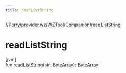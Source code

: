 ```yaml
---
title: readListString
---
```

//[Perry](../../../../index.html)/[provider.wz](../../index.html)/[WZTool](../index.html)/[Companion](index.html)/[readListString](read-list-string.html)



# readListString



[jvm]\
fun [readListString](read-list-string.html)(str: [ByteArray](https://kotlinlang.org/api/latest/jvm/stdlib/kotlin/-byte-array/index.html)): [ByteArray](https://kotlinlang.org/api/latest/jvm/stdlib/kotlin/-byte-array/index.html)




